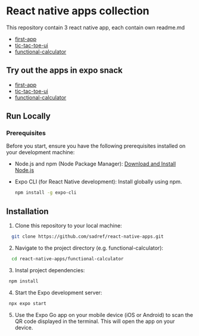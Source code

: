 
# React native apps collection

This repository contain 3 react native app, each contain own readme.md

- [first-app](https://github.com/sadref/react-native-apps/tree/main/first-app)
- [tic-tac-toe-ui](https://github.com/sadref/react-native-apps/tree/main/tic-tac-toe-ui)
- [functional-calculator](https://github.com/sadref/react-native-apps/tree/main/functional-calculator) 

## Try out the apps in expo snack

- [first-app](https://snack.expo.dev/@git/github.com/sadref/react-native-apps:first-app?platform=android)
- [tic-tac-toe-ui](https://snack.expo.dev/@sadref/github.com-sadref-react-native-apps:tic-tac-toe-ui?platform=android)
- [functional-calculator](https://snack.expo.dev/@sadref/functional-calculator-final)
## Run Locally

### Prerequisites

Before you start, ensure you have the following prerequisites installed on your development machine:

- Node.js and npm (Node Package Manager): [Download and Install Node.js](https://nodejs.org/)
- Expo CLI (for React Native development): Install globally using npm.

  ```bash
  npm install -g expo-cli
## Installation

1. Clone this repository to your local machine:

```bash
  git clone https://github.com/sadref/react-native-apps.git
```
2. Navigate to the project directory (e.g. functional-calculator):

```bash
  cd react-native-apps/functional-calculator
```
3. Instal project dependencies:

```bash
 npm install
```

4. Start the Expo development server:

```bash
 npx expo start
```
5. Use the Expo Go app on your mobile device (iOS or Android) to scan the QR code displayed in the terminal. This will open the app on your device.
